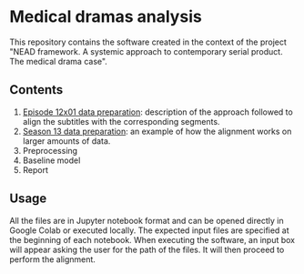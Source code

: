 # Medical dramas analysis

This repository contains the software created in the context of the project "NEAD framework. A systemic approach to contemporary serial product. The medical drama case". 

## Contents

1. [Episode 12x01 data preparation](https://github.com/TinfFoil/dar_tvseries/blob/main/episode_data_preparation.ipynb): description of the approach followed to align the subtitles with the corresponding segments.
2. [Season 13 data preparation](https://github.com/TinfFoil/dar_tvseries/blob/main/season_data_preparation.ipynb): an example of how the alignment works on larger amounts of data.
3. Preprocessing
4. Baseline model
5. Report

## Usage

All the files are in Jupyter notebook format and can be opened directly in Google Colab or executed locally. The expected input files are specified at the beginning of each notebook. When executing the software, an input box will appear asking the user for the path of the files. It will then proceed to perform the alignment. 
